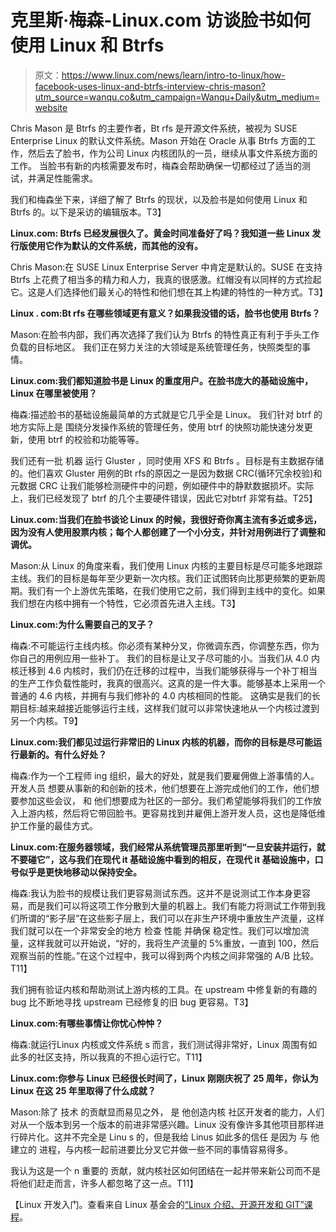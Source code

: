 # 克里斯·梅森-Linux.com 访谈脸书如何使用 Linux 和 Btrfs

> 原文：<https://www.linux.com/news/learn/intro-to-linux/how-facebook-uses-linux-and-btrfs-interview-chris-mason?utm_source=wanqu.co&utm_campaign=Wanqu+Daily&utm_medium=website>

Chris Mason 是 Btrfs 的主要作者，Bt rfs 是开源文件系统，被视为 SUSE Enterprise Linux 的默认文件系统。Mason 开始在 Oracle 从事 Btrfs 方面的工作，然后去了脸书，作为公司 Linux 内核团队的一员，继续从事文件系统方面的工作。 当脸书有新的内核需要发布时，梅森会帮助确保一切都经过了适当的测试，并满足性能需求。

我们和梅森坐下来，详细了解了 Btrfs 的现状，以及脸书是如何使用 Linux 和 Btrfs 的。以下是采访的编辑版本。T3】

**Linux.com: Btrfs 已经发展很久了。黄金时间准备好了吗？我知道一些 Linux 发行版使用它作为默认的文件系统，而其他的没有。**

Chris Mason:在 SUSE Linux Enterprise Server 中肯定是默认的。SUSE 在支持 Btrfs 上花费了相当多的精力和人力，我真的很感激。红帽没有以同样的方式捡起它。这是人们选择他们最关心的特性和他们想在其上构建的特性的一种方式。T3】

**Linux . com:Bt rfs 在哪些领域更有意义？如果我没错的话，脸书也使用 Btrfs？**

Mason:在脸书内部，我们再次选择了我们认为 Btrfs 的特性真正有利于手头工作负载的目标地区。 我们正在努力关注的大领域是系统管理任务，快照类型的事情。

**Linux.com:我们都知道脸书是 Linux 的重度用户。在脸书庞大的基础设施中，Linux 在哪里被使用？**

梅森:描述脸书的基础设施最简单的方式就是它几乎全是 Linux。 我们针对 btrf 的地方实际上是 围绕分发操作系统的管理任务，使用 btrf 的快照功能快速分发更新，使用 btrf 的校验和功能等等。

我们还有一批 机器 运行 Gluster ，同时使用 XFS 和 Btrfs 。目标是有主数据存储的。他们喜欢 Gluster 用例的Bt rfs的原因之一是因为数据 CRC(循环冗余校验)和元数据 CRC 让我们能够检测硬件中的问题，例如硬件中的静默数据损坏。实际上，我们已经发现了 btrf 的几个主要硬件错误，因此它对btrf 非常有益。T25】

**Linux.com:当我们在脸书谈论 Linux 的时候，我很好奇你离主流有多近或多远，因为没有人使用股票内核；每个人都创建了一个小分支，并针对用例进行了调整和调优。**

Mason:从 Linux 的角度来看，我们使用 Linux 内核的主要目标是尽可能多地跟踪主线。我们的目标是每年至少更新一次内核。我们正试图转向比那更频繁的更新周期。我们有一个上游优先策略，在我们使用它之前，我们得到主线中的变化。如果我们想在内核中拥有一个特性，它必须首先进入主线。T3】

**Linux.com:为什么需要自己的叉子？**

梅森:不可能运行主线内核。你必须有某种分叉，你微调东西，你调整东西，你为你自己的用例应用一些补丁。 我们的目标是让叉子尽可能的小。当我们从 4.0 内核迁移到 4.6 内核时，我们仍在迁移的过程中，当我们能够获得与一个补丁相当的生产工作负载性能时，我真的很高兴。这真的是一件大事。能够基本上采用一个普通的 4.6 内核，并拥有与我们修补的 4.0 内核相同的性能。 这确实是我们的长期目标:越来越接近能够运行主线，这样我们就可以非常快速地从一个内核过渡到另一个内核。T9】

**Linux.com:我们都见过运行非常旧的 Linux 内核的机器，而你的目标是尽可能运行最新的。有什么好处？**

梅森:作为一个工程师 ing 组织，最大的好处，就是我们要雇佣做上游事情的人。 开发人员 想要从事新的和创新的技术，他们想要在上游完成他们的工作，他们想要参加这些会议， 和 他们想要成为社区的一部分。我们希望能够将我们的工作放入上游内核，然后将它带回脸书。更容易找到并雇佣上游开发人员，这也是降低维护工作量的最佳方式。

**Linux.com:在服务器领域，我们经常从系统管理员那里听到“一旦安装并运行，就不要碰它”，这与我们在现代 it 基础设施中看到的相反，在现代 it 基础设施中，口号似乎是更快地移动以保持安全。**

梅森:我认为脸书的规模让我们更容易测试东西。这并不是说测试工作本身更容易，而是我们可以将这项工作分散到大量的机器上。我们有能力将测试工作带到我们所谓的“影子层”在这些影子层上，我们可以在非生产环境中重放生产流量，这样我们就可以在一个非常安全的地方 检查 性能 并确保 稳定性。我们可以增加流量，这样我就可以开始说，“好的，我将生产流量的 5%重放，一直到 100，然后观察当前的性能。”在这个过程中，我可以得到两个内核之间非常强的 A/B 比较。T11】

我们拥有验证内核和帮助测试上游内核的工具。在 upstream 中修复新的有趣的 bug 比不断地寻找 upstream 已经修复的旧 bug 更容易。T3】

**Linux.com:有哪些事情让你忧心忡忡？**

梅森:就运行Linux 内核或文件系统 s 而言，我们测试得非常好，Linux 周围有如此多的社区支持，所以我真的不担心运行它。T11】

**Linux.com:你参与 Linux 已经很长时间了，Linux 刚刚庆祝了 25 周年，你认为 Linux 在这 25 年里取得了什么成就？**

Mason:除了 技术 的贡献显而易见之外， 是 他创造内核 社区开发者的能力，人们对从一个版本到另一个版本的前进非常感兴趣。Linux 没有像许多其他项目那样进行碎片化。这并不完全是 Linu s 的，但是我给 Linus 如此多的信任 是因为 与 他建立的 进程，与内核一起前进要比分叉它并做一些不同的事情容易得多。

我认为这是一个 n 重要的 贡献，就内核社区如何团结在一起并带来新公司而不是将他们赶走而言，许多人都忽略了这一点。T11】

【Linux 开发入门。查看来自 Linux 基金会的[“Linux 介绍、开源开发和 GIT”课程](https://training.linuxfoundation.org/linux-courses/development-training/introduction-to-linux%2C-open-source-development%2C-and-git)。
